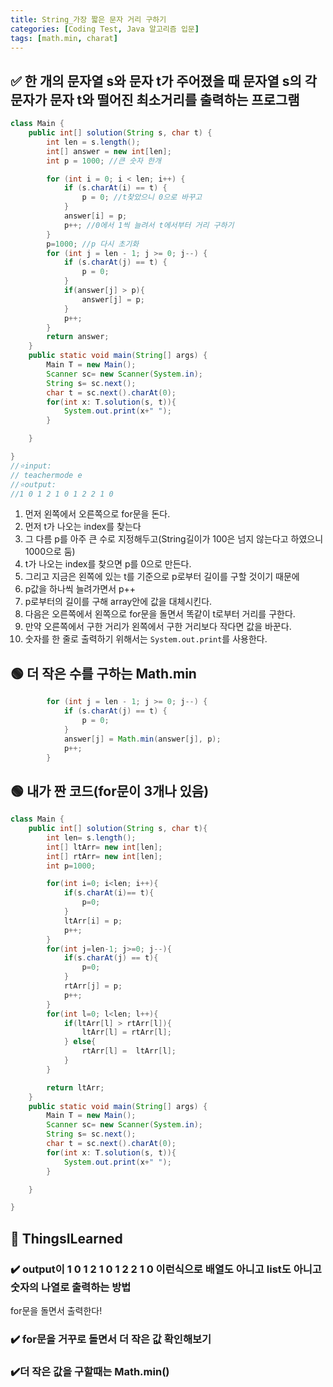 ```yaml
---
title: String_가장 짧은 문자 거리 구하기
categories: [Coding Test, Java 알고리즘 입문]
tags: [math.min, charat]
---
```


## ✅ 한 개의 문자열 s와 문자 t가 주어졌을 때 문자열 s의 각 문자가 문자 t와 떨어진 최소거리를 출력하는 프로그램

```java
class Main {
    public int[] solution(String s, char t) {
        int len = s.length();
        int[] answer = new int[len];
        int p = 1000; //큰 숫자 한개

        for (int i = 0; i < len; i++) {
            if (s.charAt(i) == t) {
                p = 0; //t찾았으니 0으로 바꾸고
            }
            answer[i] = p;
            p++; //0에서 1씩 늘려서 t에서부터 거리 구하기
        }
        p=1000; //p 다시 초기화
        for (int j = len - 1; j >= 0; j--) {
            if (s.charAt(j) == t) {
                p = 0;
            }
            if(answer[j] > p){
                answer[j] = p;
            }
            p++;
        }
        return answer;
    }
    public static void main(String[] args) {
        Main T = new Main();
        Scanner sc= new Scanner(System.in);
        String s= sc.next();
        char t = sc.next().charAt(0);
        for(int x: T.solution(s, t)){
            System.out.print(x+" ");
        }

    }

}
//⭐️input:
// teachermode e
//⭐️output:
//1 0 1 2 1 0 1 2 2 1 0
```

1. 먼저 왼쪽에서 오른쪽으로 for문을 돈다.
2. 먼저 t가 나오는 index를 찾는다
3. 그 다름 p를 아주 큰 수로 지정해두고(String길이가 100은 넘지 않는다고 하였으니 1000으로 둠)
4. t가 나오는 index를 찾으면 p를 0으로 만든다.
5. 그리고 지금은 왼쪽에 있는 t를 기준으로 p로부터 길이를 구할 것이기 때문에
6. p값을 하나씩 늘려가면서 p++
7. p로부터의 길이를 구해 array안에 값을 대체시킨다.
8. 다음은 오른쪽에서 왼쪽으로 for문을 돌면서 똑같이 t로부터 거리를 구한다.
9. 만약 오른쪽에서 구한 거리가 왼쪽에서 구한 거리보다 작다면 값을 바꾼다.
10. 숫자를 한 줄로 출력하기 위해서는 `System.out.print`를 사용한다.

## 🟢 더 작은 수를 구하는 Math.min

```java
        for (int j = len - 1; j >= 0; j--) {
            if (s.charAt(j) == t) {
                p = 0;
            }
            answer[j] = Math.min(answer[j], p);
            p++;
        }
```

## 🟢 내가 짠 코드(for문이 3개나 있음)

```java
class Main {
    public int[] solution(String s, char t){
        int len= s.length();
        int[] ltArr= new int[len];
        int[] rtArr= new int[len];
        int p=1000;

        for(int i=0; i<len; i++){
            if(s.charAt(i)== t){
                p=0;
            }
            ltArr[i] = p;
            p++;
        }
        for(int j=len-1; j>=0; j--){
            if(s.charAt(j) == t){
                p=0;
            }
            rtArr[j] = p;
            p++;
        }
        for(int l=0; l<len; l++){
            if(ltArr[l] > rtArr[l]){
                ltArr[l] = rtArr[l];
            } else{
                rtArr[l] =  ltArr[l];
            }
        }

        return ltArr;
    }
    public static void main(String[] args) {
        Main T = new Main();
        Scanner sc= new Scanner(System.in);
        String s= sc.next();
        char t = sc.next().charAt(0);
        for(int x: T.solution(s, t)){
            System.out.print(x+" ");
        }

    }

}

```

## 🔵 ThingsILearned

### ✔️ output이 1 0 1 2 1 0 1 2 2 1 0 이런식으로 배열도 아니고 list도 아니고 숫자의 나열로 출력하는 방법

for문을 돌면서 출력한다!

### ✔️ for문을 거꾸로 돌면서 더 작은 값 확인해보기

### ✔️더 작은 값을 구할때는 Math.min()
